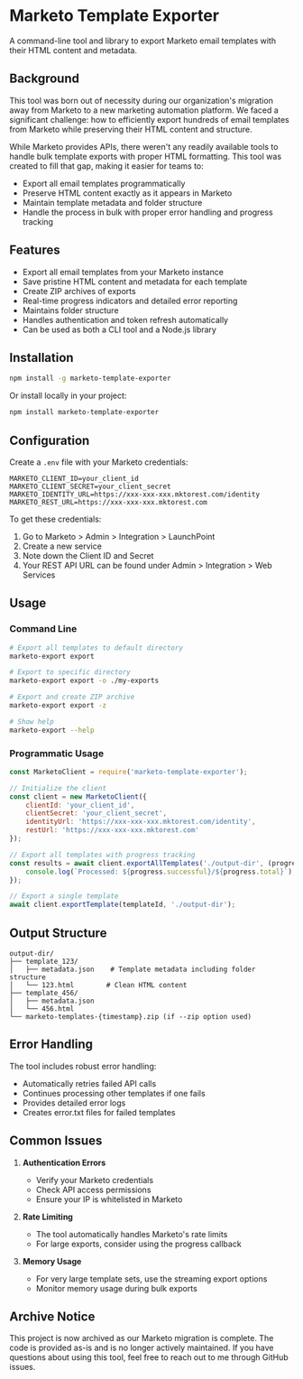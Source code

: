 # Marketo Template Exporter

A command-line tool and library to export Marketo email templates with their HTML content and metadata.

## Background

This tool was born out of necessity during our organization's migration away from Marketo to a new marketing automation platform. We faced a significant challenge: how to efficiently export hundreds of email templates from Marketo while preserving their HTML content and structure.

While Marketo provides APIs, there weren't any readily available tools to handle bulk template exports with proper HTML formatting. This tool was created to fill that gap, making it easier for teams to:
- Export all email templates programmatically
- Preserve HTML content exactly as it appears in Marketo
- Maintain template metadata and folder structure
- Handle the process in bulk with proper error handling and progress tracking

## Features

- Export all email templates from your Marketo instance
- Save pristine HTML content and metadata for each template
- Create ZIP archives of exports
- Real-time progress indicators and detailed error reporting
- Maintains folder structure
- Handles authentication and token refresh automatically
- Can be used as both a CLI tool and a Node.js library

## Installation

```bash
npm install -g marketo-template-exporter
```

Or install locally in your project:

```bash
npm install marketo-template-exporter
```

## Configuration

Create a `.env` file with your Marketo credentials:

```env
MARKETO_CLIENT_ID=your_client_id
MARKETO_CLIENT_SECRET=your_client_secret
MARKETO_IDENTITY_URL=https://xxx-xxx-xxx.mktorest.com/identity
MARKETO_REST_URL=https://xxx-xxx-xxx.mktorest.com
```

To get these credentials:
1. Go to Marketo > Admin > Integration > LaunchPoint
2. Create a new service
3. Note down the Client ID and Secret
4. Your REST API URL can be found under Admin > Integration > Web Services

## Usage

### Command Line

```bash
# Export all templates to default directory
marketo-export export

# Export to specific directory
marketo-export export -o ./my-exports

# Export and create ZIP archive
marketo-export export -z

# Show help
marketo-export --help
```

### Programmatic Usage

```javascript
const MarketoClient = require('marketo-template-exporter');

// Initialize the client
const client = new MarketoClient({
    clientId: 'your_client_id',
    clientSecret: 'your_client_secret',
    identityUrl: 'https://xxx-xxx-xxx.mktorest.com/identity',
    restUrl: 'https://xxx-xxx-xxx.mktorest.com'
});

// Export all templates with progress tracking
const results = await client.exportAllTemplates('./output-dir', (progress) => {
    console.log(`Processed: ${progress.successful}/${progress.total}`);
});

// Export a single template
await client.exportTemplate(templateId, './output-dir');
```

## Output Structure

```
output-dir/
├── template_123/
│   ├── metadata.json    # Template metadata including folder structure
│   └── 123.html        # Clean HTML content
├── template_456/
│   ├── metadata.json
│   └── 456.html
└── marketo-templates-{timestamp}.zip (if --zip option used)
```

## Error Handling

The tool includes robust error handling:
- Automatically retries failed API calls
- Continues processing other templates if one fails
- Provides detailed error logs
- Creates error.txt files for failed templates

## Common Issues

1. **Authentication Errors**
   - Verify your Marketo credentials
   - Check API access permissions
   - Ensure your IP is whitelisted in Marketo

2. **Rate Limiting**
   - The tool automatically handles Marketo's rate limits
   - For large exports, consider using the progress callback

3. **Memory Usage**
   - For very large template sets, use the streaming export options
   - Monitor memory usage during bulk exports

## Archive Notice

This project is now archived as our Marketo migration is complete. The code is provided as-is and is no longer actively maintained. If you have questions about using this tool, feel free to reach out to me through GitHub issues. 